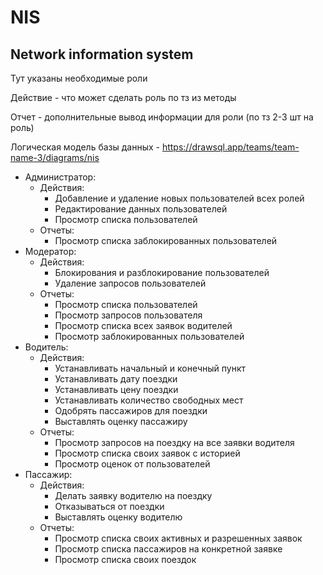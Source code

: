# NIS

## Network information system

Тут указаны необходимые роли

Действие - что может сделать роль по тз из методы

Отчет - дополнительные вывод информации для роли (по тз 2-3 шт на роль)

Логическая модель базы данных - https://drawsql.app/teams/team-name-3/diagrams/nis

- Администратор:
  - Действия:
    - Добавление и удаление новых пользователей всех ролей
    - Редактирование данных пользователей
    - Просмотр списка пользователей
  - Отчеты:
    - Просмотр списка заблокированных пользователей
- Модератор:
	- Действия:
      - Блокирования и разблокирование пользователей
      - Удаление запросов пользователей
	- Отчеты:
      - Просмотр списка пользователей
      - Просмотр запросов пользователя
      - Просмотр списка всех заявок водителей
      - Просмотр заблокированных пользователей
- Водитель:
  - Действия:
      - Устанавливать начальный и конечный пункт
      - Устанавливать дату поездки
      - Устанавливать цену поездки
      - Устанавливать количество свободных мест
      - Одобрять пассажиров для поездки
      - Выставлять оценку пассажиру
   - Отчеты:
      - Просмотр запросов на поездку на все заявки водителя
      - Просмотр списка своих заявок с историей
      - Просмотр оценок от пользователей
- Пассажир:
	- Действия:
      - Делать заявку водителю на поездку
      - Отказываться от поездки
      - Выставлять оценку водителю
	- Отчеты:
      - Просмотр списка своих активных и разрешенных заявок
      - Просмотр списка пассажиров на конкретной заявке
      - Просмотр списка своих поездок
